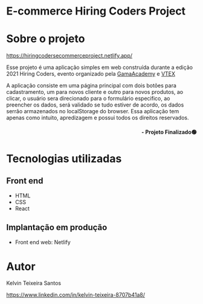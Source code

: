 # E-commerce Hiring Coders Project

# Sobre o projeto
https://hiringcodersecommerceproject.netlify.app/

Esse projeto é uma aplicação simples em web construída durante a edição 2021 Hiring Coders, evento organizado pela [GamaAcademy](https://www.gama.academy/ "Site da Gama Academy") e [VTEX](https://vtex.com/br-pt/ "Site da VTEX")  
 
A aplicação consiste em uma página principal com dois botões para cadastramento, um para novos cliente e outro para novos produtos, ao clicar, o usuário sera direcionado para o formulário especifico, ao preencher os dados, será validado se tudo estiver de acordo, os dados serrão armazenados no localStorage do browser. Essa aplicação tem apenas como intuito, apredizagem e possui todos os direitos reservados.

#### <div align="right">- Projeto Finalizado🟢 <div>

# Tecnologias utilizadas
## Front end
- HTML 
- CSS 
- React 

## Implantação em produção
- Front end web: Netlify

# Autor

Kelvin Teixeira Santos

https://www.linkedin.com/in/kelvin-teixeira-8707b41a8/

